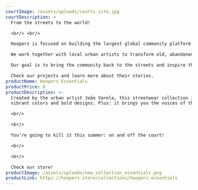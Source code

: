 ```yaml
---
courtImage: /assets/uploads/courts_site.jpg
courtDescription: >
  From the streets to the world!

  <br/> <br/>

  Hoopers is focused on building the largest global community platform around the game of basketball.<br/> <br/>

  We work together with local urban artists to transform old, abandoned and damaged courts into new and iconic places in the cities.<br/> <br/>

  Our goal is to bring the community back to the streets and inspire the next generation of hoopers to fall in love with our game.<br/> <br/>

  Check our projects and learn more about their stories.
productName: Hoopers Essentials
productPrice: 0
productDescription: >-
  Created by the urban artist João Varela, this streetwear collection is full of
  vibrant colors and bold designs. Plus: it brings you the voices of the game!

  <br/>

  <br/>

  You're going to kill it this summer: on and off the court!

  <br/>

  <br/>

  Check our store!
productImage: /assets/uploads/new_collection_essentials.png
productLink: https://hoopers.store/collections/hoopers-essentials
---
```

